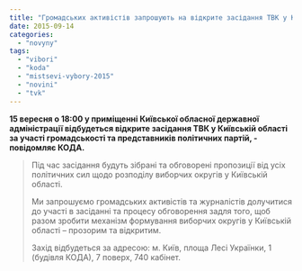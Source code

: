 ```yaml
---
title: "Громадських активістів запрошують на відкрите засідання ТВК у Київській області"
date: 2015-09-14
categories: 
  - "novyny"
tags: 
  - "vibori"
  - "koda"
  - "mistsevi-vybory-2015"
  - "novini"
  - "tvk"
---
```


**15 вересня о 18:00 у приміщенні Київської обласної державної адміністрації відбудеться відкрите засідання ТВК у Київській області за участі громадськості та представників політичних партій, - повідомляє КОДА.**

> Під час засідання будуть зібрані та обговорені пропозиції від усіх політичних сил щодо розподілу виборчих округів у Київській області.
> 
> Ми запрошуємо громадських активістів та журналістів долучитися до участі в засіданні та процесу обговорення задля того, щоб разом зробити механізм формування виборчих округів у Київській області – прозорим та відкритим.
> 
> Захід відбудеться за адресою: м. Київ, площа Лесі Українки, 1 (будівля КОДА), 7 поверх, 740 кабінет.
